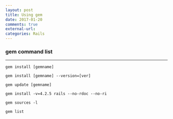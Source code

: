 ```yaml
---
layout: post
title: Using gem 
date: 2017-01-20
comments: true
external-url:
categories: Rails
---
```


### gem command list
---
```
gem install [gemname]

gem install [gemname] --version=[ver]

gem update [gemname]

gem install -v=4.2.5 rails --no-rdoc --no-ri

gem sources -l

gem list
```
